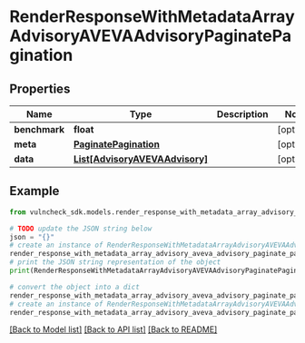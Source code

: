 # RenderResponseWithMetadataArrayAdvisoryAVEVAAdvisoryPaginatePagination


## Properties

Name | Type | Description | Notes
------------ | ------------- | ------------- | -------------
**benchmark** | **float** |  | [optional] 
**meta** | [**PaginatePagination**](PaginatePagination.md) |  | [optional] 
**data** | [**List[AdvisoryAVEVAAdvisory]**](AdvisoryAVEVAAdvisory.md) |  | [optional] 

## Example

```python
from vulncheck_sdk.models.render_response_with_metadata_array_advisory_aveva_advisory_paginate_pagination import RenderResponseWithMetadataArrayAdvisoryAVEVAAdvisoryPaginatePagination

# TODO update the JSON string below
json = "{}"
# create an instance of RenderResponseWithMetadataArrayAdvisoryAVEVAAdvisoryPaginatePagination from a JSON string
render_response_with_metadata_array_advisory_aveva_advisory_paginate_pagination_instance = RenderResponseWithMetadataArrayAdvisoryAVEVAAdvisoryPaginatePagination.from_json(json)
# print the JSON string representation of the object
print(RenderResponseWithMetadataArrayAdvisoryAVEVAAdvisoryPaginatePagination.to_json())

# convert the object into a dict
render_response_with_metadata_array_advisory_aveva_advisory_paginate_pagination_dict = render_response_with_metadata_array_advisory_aveva_advisory_paginate_pagination_instance.to_dict()
# create an instance of RenderResponseWithMetadataArrayAdvisoryAVEVAAdvisoryPaginatePagination from a dict
render_response_with_metadata_array_advisory_aveva_advisory_paginate_pagination_from_dict = RenderResponseWithMetadataArrayAdvisoryAVEVAAdvisoryPaginatePagination.from_dict(render_response_with_metadata_array_advisory_aveva_advisory_paginate_pagination_dict)
```
[[Back to Model list]](../README.md#documentation-for-models) [[Back to API list]](../README.md#documentation-for-api-endpoints) [[Back to README]](../README.md)


